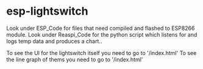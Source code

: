 # esp-lightswitch
Look under ESP_Code for files that need compiled and flashed to ESP8266 module.
Look under Reaspi_Code for the python script which listens for and logs temp data and produces a chart..

To see the UI for the lightswitch itself you need to go to '<ESP ip address>/index.html'
To see the line graph of thems you need to go to '<Raspi ip adress>/index.html'
